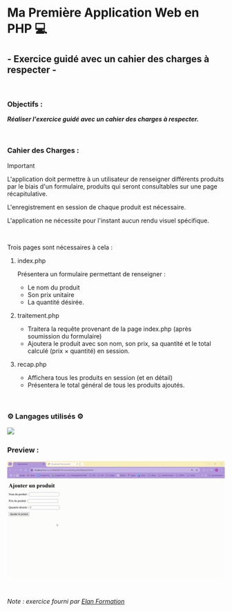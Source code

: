 # Ma Première Application Web en PHP 💻 #
## - Exercice guidé avec un cahier des charges à respecter - ##

<br>

### Objectifs : ###
***Réaliser l'exercice guidé avec un cahier des charges à respecter.***

<br> 

### Cahier des Charges : ###

> [!IMPORTANT]
> L'application doit permettre à un utilisateur de renseigner différents produits par le biais d'un formulaire, produits qui seront consultables sur une page récapitulative.
> 
>L'enregistrement  en  session  de  chaque  produit  est  nécessaire.
> 
>L'application  ne nécessite pour l'instant aucun rendu visuel spécifique.

<br>

Trois pages sont nécessaires à cela :

1. index.php

    Présentera un formulaire permettant de renseigner :
    <ul>
        <li>Le nom du produit</li>
        <li>Son prix unitaire</li>
        <li>La quantité désirée.</li>
    </ul>

2. traitement.php

    <ul>
        <li>Traitera la requête provenant de la page index.php (après soumission du formulaire)</li>
        <li>Ajoutera le produit avec son nom, son prix, sa quantité et le total calculé (prix × quantité) en session.</li>
    </ul>

      
3. recap.php
      <ul>
        <li>Affichera tous les produits en session (et en détail)</li>
        <li>Présentera le total général de tous les produits ajoutés.</li>
      </ul>

<br>

### ⚙️ Langages utilisés ⚙️ ###

<img src="https://skillicons.dev/icons?i=html,php,github"/>

<br>

### Preview : ###
<img src="Preview.gif"></img>

<br>

*Note : exercice fourni par <a href="https://elan-formation.fr/accueil">Elan Formation</a>*
